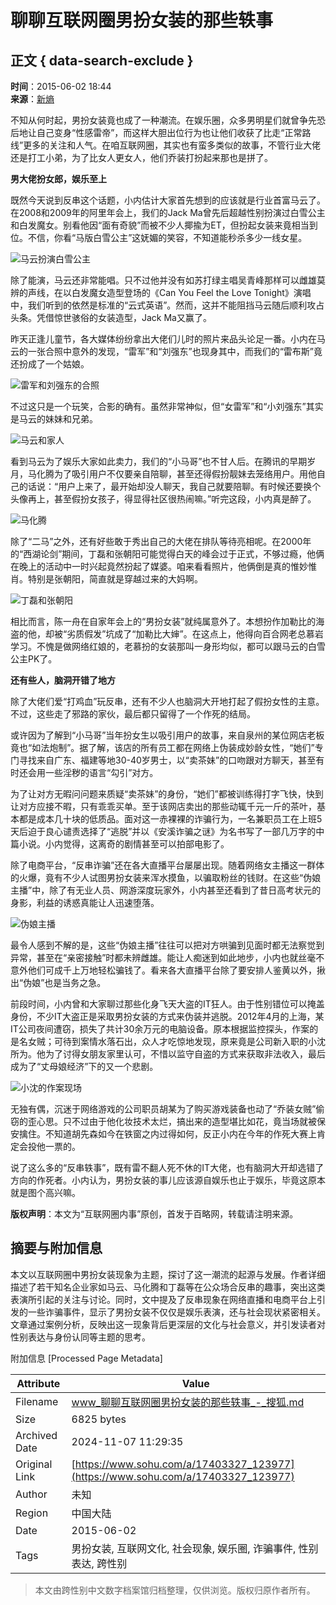 # 聊聊互联网圈男扮女装的那些轶事

## 正文 { data-search-exclude }


**时间**：2015-06-02 18:44  
**来源**：[新熵](https://www.sohu.com/a/17403327_123977?spm=smpc.content-abroad.content.1.1730978916365dRMBF6x)

不知从何时起，男扮女装竟也成了一种潮流。在娱乐圈，众多男明星们就曾争先恐后地让自己变身“性感雷帝”，而这样大胆出位行为也让他们收获了比走“正常路线”更多的关注和人气。在咱互联网圈，其实也有蛮多类似的故事，不管行业大佬还是打工小弟，为了比女人更女人，他们乔装打扮起来那也是拼了。

**男大佬扮女郎，娱乐至上**

既然今天说到反串这个话题，小内估计大家首先想到的应该就是行业首富马云了。在2008和2009年的阿里年会上，我们的Jack Ma曾先后超越性别扮演过白雪公主和白发魔女。别看他因“面有奇貌”而被不少人揶揄为ET，但扮起女装来竟相当到位。不信，你看“马版白雪公主”这妩媚的笑容，不知道能秒杀多少一线女星。

![马云扮演白雪公主](http://photocdn.sohu.com/20150602/mp17403327_1433242525071_2.jpeg)

除了能演，马云还非常能唱。只不过他并没有如苏打绿主唱吴青峰那样可以雌雄莫辨的声线，在以白发魔女造型登场的《Can You Feel the Love Tonight》演唱中，我们听到的依然是标准的“云式英语”。然而，这并不能阻挡马云随后顺利攻占头条。凭借惊世骇俗的女装造型，Jack Ma又赢了。

昨天正逢儿童节，各大媒体纷纷拿出大佬们儿时的照片来品头论足一番。小内在马云的一张合照中意外的发现，“雷军”和“刘强东”也现身其中，而我们的“雷布斯”竟还扮成了一个姑娘。

![雷军和刘强东的合照](http://photocdn.sohu.com/20150602/mp17403327_1433242525071_3.jpeg)

不过这只是一个玩笑，合影的确有。虽然非常神似，但“女雷军”和“小刘强东”其实是马云的妹妹和兄弟。

![马云和家人](http://photocdn.sohu.com/20150602/mp17403327_1433242525071_4.jpeg)

看到马云为了娱乐大家如此卖力，我们的“小马哥”也不甘人后。在腾讯的早期岁月，马化腾为了吸引用户不仅要亲自陪聊，甚至还得假扮靓妹去笼络用户。用他自己的话说：“用户上来了，最开始却没人聊天，我自己就要陪聊。有时候还要换个头像再上，甚至假扮女孩子，得显得社区很热闹嘛。”听完这段，小内真是醉了。

![马化腾](http://photocdn.sohu.com/20150602/mp17403327_1433242525071_5.jpeg)

除了“二马”之外，还有好些敢于秀出自己的大佬在排队等待亮相呢。在2000年的“西湖论剑”期间，丁磊和张朝阳可能觉得白天的峰会过于正式，不够过瘾，他俩在晚上的活动中一时兴起竟然扮起了媒婆。咱来看看照片，他俩倒是真的惟妙惟肖。特别是张朝阳，简直就是穿越过来的大妈啊。

![丁磊和张朝阳](http://photocdn.sohu.com/20150602/mp17403327_1433242525071_6.jpeg)

相比而言，陈一舟在自家年会上的“男扮女装”就纯属意外了。本想扮作加勒比的海盗的他，却被“劣质假发”坑成了“加勒比大婶”。在这点上，他得向百合网老总慕岩学习。不愧是做网络红娘的，老慕扮的女装那叫一身形均似，都可以跟马云的白雪公主PK了。

**还有些人，脑洞开错了地方**

除了大佬们爱“打鸡血”玩反串，还有不少人也脑洞大开地打起了假扮女性的主意。不过，这些走了邪路的家伙，最后都只留得了一个作死的结局。

或许因为了解到“小马哥”当年扮女生以吸引用户的故事，来自泉州的某位网店老板竟也“如法炮制”。据了解，该店的所有员工都在网络上伪装成妙龄女性，“她们”专门寻找来自广东、福建等地30-40岁男士，以“卖茶妹”的口吻跟对方聊天，甚至有时还会用一些淫秽的语言“勾引”对方。

为了让对方无暇问问题来质疑“卖茶妹”的身份，“她们”都被训练得打字飞快，快到让对方应接不暇，只有乖乖买单。至于该网店卖出的那些动辄千元一斤的茶叶，基本都是成本几十块的低质品。面对这一赤裸裸的诈骗行为，一名兼职员工在上班5天后迫于良心谴责选择了“逃脱”并以《安溪诈骗之谜》为名书写了一部几万字的中篇小说。小内觉得，这离奇的剧情甚至可以拍部电影了。

除了电商平台，“反串诈骗”还在各大直播平台屡屡出现。随着网络女主播这一群体的火爆，竟有不少人试图男扮女装来浑水摸鱼，以骗取粉丝的钱财。在这些“伪娘主播”中，除了有无业人员、网游深度玩家外，小内甚至还看到了昔日高考状元的身影，利益的诱惑真能让人迅速堕落。

![伪娘主播](http://photocdn.sohu.com/20150602/mp17403327_1433242525071_7.jpeg)

最令人感到不解的是，这些“伪娘主播”往往可以把对方哄骗到见面时都无法察觉到异常，甚至在“亲密接触”时都未辨雌雄。能让人痴迷到如此地步，小内也就丝毫不意外他们可成千上万地轻松骗钱了。看来各大直播平台除了要安排人鉴黄以外，揪出“伪娘”也是当务之急。

前段时间，小内曾和大家聊过那些化身飞天大盗的IT狂人。由于性别错位可以掩盖身份，不少IT大盗正是采取男扮女装的方式来伪装并逃脱。2012年4月的上海，某IT公司夜间遭窃，损失了共计30余万元的电脑设备。原本根据监控探头，作案的是名女贼；可待到案情水落石出，众人才吃惊地发现，原来竟是公司新入职的小沈所为。他为了讨得女朋友家里认可，不惜以监守自盗的方式来获取非法收入，最后成为了“丈母娘经济”下的又一个悲剧。

![小沈的作案现场](http://photocdn.sohu.com/20150602/mp17403327_1433242525071_8.jpeg)

无独有偶，沉迷于网络游戏的公司职员胡某为了购买游戏装备也动了“乔装女贼”偷窃的歪心思。只不过由于他化妆技术太烂，搞出来的造型堪比如花，竟当场就被保安擒住。不知道胡先森如今在铁窗之内过得如何，反正小内在今年的作死大赛上肯定会投他一票的。

说了这么多的“反串轶事”，既有雷不翻人死不休的IT大佬，也有脑洞大开却选错了方向的作死者。小内认为，男扮女装的事儿应该源自娱乐也止于娱乐，毕竟这原本就是图个高兴嘛。

**版权声明**：本文为“互联网圈内事”原创，首发于百略网，转载请注明来源。

## 摘要与附加信息

<!-- tcd_abstract -->
本文以互联网圈中男扮女装现象为主题，探讨了这一潮流的起源与发展。作者详细描述了若干知名企业家如马云、马化腾和丁磊等在公众场合反串的趣事，突出这类表演所引起的关注与讨论。同时，文中提及了反串现象在网络直播和电商平台上引发的一些诈骗事件，显示了男扮女装不仅仅是娱乐表演，还与社会现状紧密相关。文章通过案例分析，反映出这一现象背后更深层的文化与社会意义，并引发读者对性别表达与身份认同等主题的思考。
<!-- tcd_abstract_end -->

附加信息 [Processed Page Metadata]

| Attribute       | Value                                  |
|-----------------|----------------------------------------|
| Filename        | www_聊聊互联网圈男扮女装的那些轶事_-_搜狐.md                             |
| Size            | 6825 bytes                           |
| Archived Date   | 2024-11-07 11:29:35                             |
| Original Link   | [https://www.sohu.com/a/17403327_123977](https://www.sohu.com/a/17403327_123977)                       |
| Author          | 未知                               |
| Region          | 中国大陆                               |
| Date            | 2015-06-02                                 |
| Tags            | 男扮女装, 互联网文化, 社会现象, 娱乐圈, 诈骗事件, 性别表达, 跨性别                                 |
>
> 本文由跨性别中文数字档案馆归档整理，仅供浏览。版权归原作者所有。
>